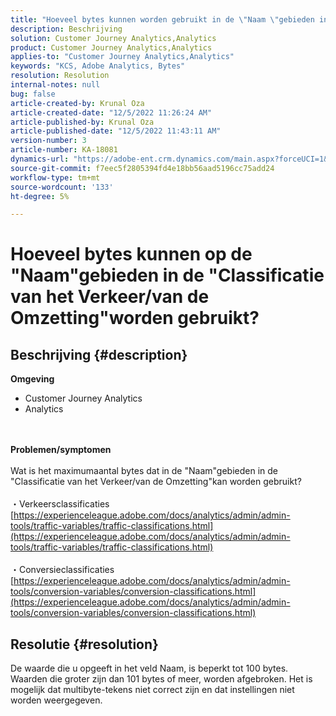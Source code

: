 ```yaml
---
title: "Hoeveel bytes kunnen worden gebruikt in de \"Naam \"gebieden in de Classificatie \"Verkeer/Omzetting \"?"
description: Beschrijving
solution: Customer Journey Analytics,Analytics
product: Customer Journey Analytics,Analytics
applies-to: "Customer Journey Analytics,Analytics"
keywords: "KCS, Adobe Analytics, Bytes"
resolution: Resolution
internal-notes: null
bug: false
article-created-by: Krunal Oza
article-created-date: "12/5/2022 11:26:24 AM"
article-published-by: Krunal Oza
article-published-date: "12/5/2022 11:43:11 AM"
version-number: 3
article-number: KA-18081
dynamics-url: "https://adobe-ent.crm.dynamics.com/main.aspx?forceUCI=1&pagetype=entityrecord&etn=knowledgearticle&id=650ddda4-8f74-ed11-81aa-6045bd006c82"
source-git-commit: f7eec5f2805394fd4e18bb56aad5196cc75add24
workflow-type: tm+mt
source-wordcount: '133'
ht-degree: 5%

---
```


# Hoeveel bytes kunnen op de &quot;Naam&quot;gebieden in de &quot;Classificatie van het Verkeer/van de Omzetting&quot;worden gebruikt?

## Beschrijving {#description}

<b>Omgeving</b>
- Customer Journey Analytics
- Analytics

<br> <br><b>Problemen/symptomen</b><br> <br>Wat is het maximumaantal bytes dat in de &quot;Naam&quot;gebieden in de &quot;Classificatie van het Verkeer/van de Omzetting&quot;kan worden gebruikt?<br> <br>・Verkeersclassificaties
[https://experienceleague.adobe.com/docs/analytics/admin/admin-tools/traffic-variables/traffic-classifications.html](https://experienceleague.adobe.com/docs/analytics/admin/admin-tools/traffic-variables/traffic-classifications.html)<br> <br>・Conversieclassificaties
[https://experienceleague.adobe.com/docs/analytics/admin/admin-tools/conversion-variables/conversion-classifications.html](https://experienceleague.adobe.com/docs/analytics/admin/admin-tools/conversion-variables/conversion-classifications.html)

## Resolutie {#resolution}


De waarde die u opgeeft in het veld Naam, is beperkt tot 100 bytes. Waarden die groter zijn dan 101 bytes of meer, worden afgebroken. Het is mogelijk dat multibyte-tekens niet correct zijn en dat instellingen niet worden weergegeven.
